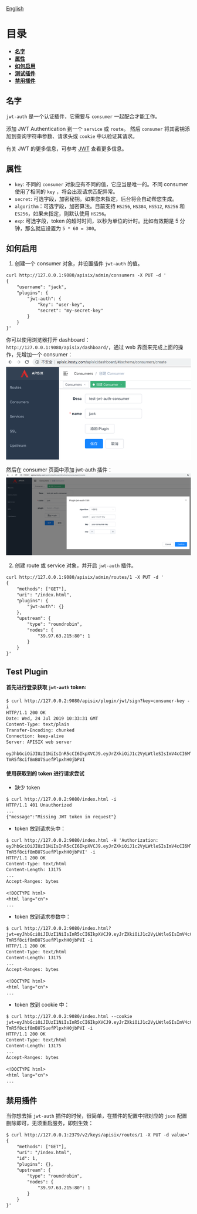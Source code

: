 [English](jwt-auth.md)

# 目录
- [**名字**](#名字)
- [**属性**](#属性)
- [**如何启用**](#如何启用)
- [**测试插件**](#测试插件)
- [**禁用插件**](#禁用插件)


## 名字

`jwt-auth` 是一个认证插件，它需要与 `consumer` 一起配合才能工作。

添加 JWT Authentication 到一个 `service` 或 `route`。 然后 `consumer` 将其密钥添加到查询字符串参数、请求头或 `cookie` 中以验证其请求。

有关 JWT 的更多信息，可参考 [JWT](https://jwt.io/) 查看更多信息。

## 属性

* `key`: 不同的 `consumer` 对象应有不同的值，它应当是唯一的。不同 consumer 使用了相同的 `key` ，将会出现请求匹配异常。
* `secret`: 可选字段，加密秘钥。如果您未指定，后台将会自动帮您生成。
* `algorithm`：可选字段，加密算法。目前支持 `HS256`, `HS384`, `HS512`, `RS256` 和 `ES256`，如果未指定，则默认使用 `HS256`。
* `exp`: 可选字段，token 的超时时间，以秒为单位的计时。比如有效期是 5 分钟，那么就应设置为 `5 * 60 = 300`。

## 如何启用

1. 创建一个 consumer 对象，并设置插件 `jwt-auth` 的值。

```shell
curl http://127.0.0.1:9080/apisix/admin/consumers -X PUT -d '
{
    "username": "jack",
    "plugins": {
        "jwt-auth": {
            "key": "user-key",
            "secret": "my-secret-key"
        }
    }
}'
```
你可以使用浏览器打开 dashboard：`http://127.0.0.1:9080/apisix/dashboard/`，通过 web 界面来完成上面的操作，先增加一个 consumer：
![](../images/plugin/jwt-auth-1.png)

然后在 consumer 页面中添加 jwt-auth 插件：
![](../images/plugin/jwt-auth-2.png)

2. 创建 route 或 service 对象，并开启 `jwt-auth` 插件。

```shell
curl http://127.0.0.1:9080/apisix/admin/routes/1 -X PUT -d '
{
    "methods": ["GET"],
    "uri": "/index.html",
    "plugins": {
        "jwt-auth": {}
    },
    "upstream": {
        "type": "roundrobin",
        "nodes": {
            "39.97.63.215:80": 1
        }
    }
}'
```

## Test Plugin

#### 首先进行登录获取 `jwt-auth` token:

```shell
$ curl http://127.0.0.2:9080/apisix/plugin/jwt/sign?key=consumer-key -i
HTTP/1.1 200 OK
Date: Wed, 24 Jul 2019 10:33:31 GMT
Content-Type: text/plain
Transfer-Encoding: chunked
Connection: keep-alive
Server: APISIX web server

eyJhbGciOiJIUzI1NiIsInR5cCI6IkpXVCJ9.eyJrZXkiOiJ1c2VyLWtleSIsImV4cCI6MTU2NDA1MDgxMX0.Us8zh_4VjJXF-TmR5f8cif8mBU7SuefPlpxhH0jbPVI
```

#### 使用获取到的 token 进行请求尝试

* 缺少 token

```shell
$ curl http://127.0.0.2:9080/index.html -i
HTTP/1.1 401 Unauthorized
...
{"message":"Missing JWT token in request"}
```

* token 放到请求头中：

```shell
$ curl http://127.0.0.2:9080/index.html -H 'Authorization: eyJhbGciOiJIUzI1NiIsInR5cCI6IkpXVCJ9.eyJrZXkiOiJ1c2VyLWtleSIsImV4cCI6MTU2NDA1MDgxMX0.Us8zh_4VjJXF-TmR5f8cif8mBU7SuefPlpxhH0jbPVI' -i
HTTP/1.1 200 OK
Content-Type: text/html
Content-Length: 13175
...
Accept-Ranges: bytes

<!DOCTYPE html>
<html lang="cn">
...
```

* token 放到请求参数中：

```shell
$ curl http://127.0.0.2:9080/index.html?jwt=eyJhbGciOiJIUzI1NiIsInR5cCI6IkpXVCJ9.eyJrZXkiOiJ1c2VyLWtleSIsImV4cCI6MTU2NDA1MDgxMX0.Us8zh_4VjJXF-TmR5f8cif8mBU7SuefPlpxhH0jbPVI -i
HTTP/1.1 200 OK
Content-Type: text/html
Content-Length: 13175
...
Accept-Ranges: bytes

<!DOCTYPE html>
<html lang="cn">
...
```

* token 放到 cookie 中：

```shell
$ curl http://127.0.0.2:9080/index.html --cookie jwt=eyJhbGciOiJIUzI1NiIsInR5cCI6IkpXVCJ9.eyJrZXkiOiJ1c2VyLWtleSIsImV4cCI6MTU2NDA1MDgxMX0.Us8zh_4VjJXF-TmR5f8cif8mBU7SuefPlpxhH0jbPVI -i
HTTP/1.1 200 OK
Content-Type: text/html
Content-Length: 13175
...
Accept-Ranges: bytes

<!DOCTYPE html>
<html lang="cn">
...
```

## 禁用插件

当你想去掉 `jwt-auth` 插件的时候，很简单，在插件的配置中把对应的 `json` 配置删除即可，无须重启服务，即刻生效：

```shell
$ curl http://127.0.0.1:2379/v2/keys/apisix/routes/1 -X PUT -d value='
{
    "methods": ["GET"],
    "uri": "/index.html",
    "id": 1,
    "plugins": {},
    "upstream": {
        "type": "roundrobin",
        "nodes": {
            "39.97.63.215:80": 1
        }
    }
}'
```

